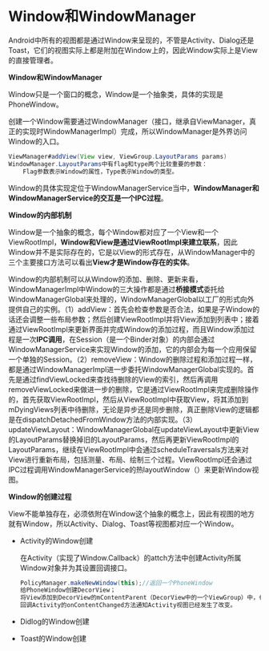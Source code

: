 # Window和WindowManager

Android中所有的视图都是通过Window来呈现的，不管是Activity、Dialog还是Toast，它们的视图实际上都是附加在Window上的，因此Window实际上是View的直接管理者。



**Window和WindowManager**

Window只是一个窗口的概念，Window是一个抽象类，具体的实现是PhoneWindow。

创建一个Window需要通过WindowManager（接口，继承自ViewManager，真正的实现时WindowManagerImpl）完成，所以WindowManager是外界访问Window的入口。

```java
ViewManager#addView(View view, ViewGroup.LayoutParams params)
WindowManager.LayoutParams中有flag和type两个比较重要的参数：
    Flag参数表示Window的属性，Type表示Window的类型。
```

Window的具体实现定位于WindowManagerService当中，**WindowManager和WindowManagerService的交互是一个IPC过程**。



**Window的内部机制**

Window是一个抽象的概念，每个Window都对应了一个View和一个ViewRootImpl，**Window和View是通过ViewRootImpl来建立联系**，因此Window并不是实际存在的，它是以View的形式存在，从WindowManager中的三个主要接口方法可以看出**View才是Window存在的实体**。

Window的内部机制可以从Window的添加、删除、更新来看，WindowManagerImpl中Window的三大操作都是通过**桥接模式**委托给WindowManagerGlobal来处理的，WindowManagerGlobal以工厂的形式向外提供自己的实例。（1）addView：首先会检查参数是否合法，如果是子Window的话还会调整一些布局参数；然后创建ViewRootImpl并将View添加到列表中；接着通过ViewRootImpl来更新界面并完成Window的添加过程，而且Window添加过程是一次**IPC调用**，在Session（是一个Binder对象）的内部会通过WindowManagerService来实现Window的添加，它的内部会为每一个应用保留一个单独的Session。（2）removeView：Window的删除过程和添加过程一样，都是通过WindowManagerImpl进一步委托WindowManagerGlobal实现的。首先是通过findViewLocked来查找待删除的View的索引，然后再调用removeViewLocked来做进一步的删除，它是通过ViewRootImpl来完成删除操作的，首先获取ViewRootImpl，然后从ViewRootImpl中获取View，将其添加到mDyingViews列表中待删除，无论是异步还是同步删除，真正删除View的逻辑都是在dispatchDetachedFromWindow方法的内部实现。（3）updateViewLayout：WindowManagerGlobal在updateViewLayout中更新View的LayoutParams替换掉旧的LayoutParams，然后再更新ViewRootImpl的LayoutParams，继续在ViewRootImpl中会通过scheduleTraversals方法来对View进行重新布局，包括测量、布局、绘制三个过程。ViewRootImpl还会通过IPC过程调用WindowManagerService的热layoutWindow（）来更新Window视图。



**Window的创建过程**

View不能单独存在，必须依附在Window这个抽象的概念上，因此有视图的地方就有Window，所以Activity、Dialog、Toast等视图都对应一个Window。

+ Activity的Window创建

  在Activity（实现了Window.Callback）的attch方法中创建Activity所属Window对象并为其设置回调接口。

  ```java
  PolicyManager.makeNewWindow(this);//返回一个PhoneWindow
  给PhoneWindow创建DecorView；
  将View添加到DecorView的mContentParent（DecorView中的一个ViewGroup）中，也就是例如setContentView(R.layout.activity_main);
  回调Activity的onContentChanged方法通知Activity视图已经发生了改变。
  ```

  

+ Didlog的Window创建

+ Toast的Window创建